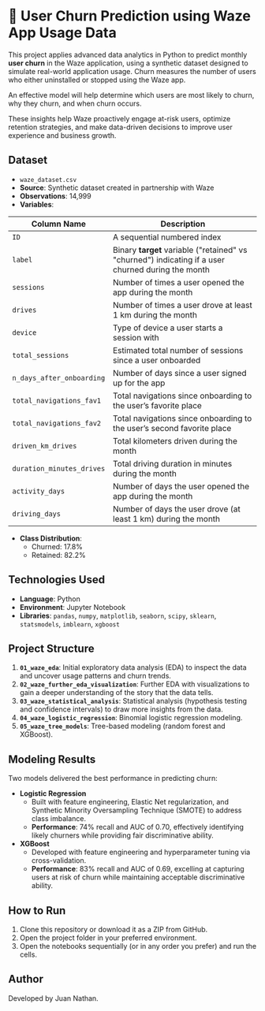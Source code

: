 # 🚗 User Churn Prediction using Waze App Usage Data

This project applies advanced data analytics in Python to predict monthly **user churn** in the Waze application, using a synthetic dataset designed to simulate real-world application usage. Churn measures the number of users who either uninstalled or stopped using the Waze app. 

An effective model will help determine which users are most likely to churn, why they churn, and when churn occurs.

These insights help Waze proactively engage at-risk users, optimize retention strategies, and make data-driven decisions to improve user experience and business growth. 

## Dataset

- `waze_dataset.csv`
- **Source**: Synthetic dataset created in partnership with Waze
- **Observations**: 14,999
- **Variables**:

| Column Name                | Description                                                                                         |
|-------------------------   |-----------------------------------------------------------------------------------------------------|
| `ID`                       | A sequential numbered index                                                                         |
| `label`                    | Binary **target** variable ("retained" vs "churned") indicating if a user churned during the month  |
| `sessions`                 | Number of times a user opened the app during the month                                              |
| `drives`                   | Number of times a user drove at least 1 km during the month                                         |
| `device`                   | Type of device a user starts a session with                                                         |
| `total_sessions`           | Estimated total number of sessions since a user onboarded                                           |
| `n_days_after_onboarding`  | Number of days since a user signed up for the app                                                   |
| `total_navigations_fav1`   | Total navigations since onboarding to the user’s favorite place                                     |
| `total_navigations_fav2`   | Total navigations since onboarding to the user’s second favorite place                              |
| `driven_km_drives`         | Total kilometers driven during the month                                                            |
| `duration_minutes_drives`  | Total driving duration in minutes during the month                                                  |
| `activity_days`            | Number of days the user opened the app during the month                                             |
| `driving_days`             | Number of days the user drove (at least 1 km) during the month                                      |

- **Class Distribution**:
  - Churned: 17.8%
  - Retained: 82.2%

## Technologies Used

- **Language**: Python
- **Environment**: Jupyter Notebook
- **Libraries**: `pandas`, `numpy`, `matplotlib`, `seaborn`, `scipy`, `sklearn`, `statsmodels`, `imblearn`, `xgboost`
  
 ## Project Structure
 1. **`01_waze_eda`**: Initial exploratory data analysis (EDA) to inspect the data and uncover usage patterns and churn trends.
 2. **`02_waze_further_eda_visualization`**: Further EDA with visualizations to gain a deeper understanding of the story that the data tells.
 3. **`03_waze_statistical_analysis`**: Statistical analysis (hypothesis testing and confidence intervals) to draw more insights from the data.
 4. **`04_waze_logistic_regression`**: Binomial logistic regression modeling.
 5. **`05_waze_tree_models`**: Tree-based modeling (random forest and XGBoost).

## Modeling Results

Two models delivered the best performance in predicting churn:

- **Logistic Regression**  
  - Built with feature engineering, Elastic Net regularization, and Synthetic Minority Oversampling Technique (SMOTE) to address class imbalance.  
  - **Performance**: 74% recall and AUC of 0.70, effectively identifying likely churners while providing fair discriminative ability.
- **XGBoost**  
  - Developed with feature engineering and hyperparameter tuning via cross-validation.  
  - **Performance**: 83% recall and AUC of 0.69, excelling at capturing users at risk of churn while maintaining acceptable discriminative ability.

## How to Run

1. Clone this repository or download it as a ZIP from GitHub. 
2. Open the project folder in your preferred environment.
3. Open the notebooks sequentially (or in any order you prefer) and run the cells.

## Author

Developed by Juan Nathan.
